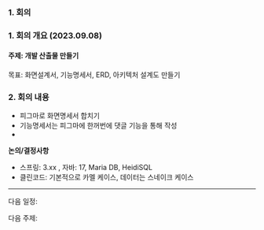 ### 1. 회의

### 1. 회의 개요 (2023.09.08)

#### 주제: 개발 산출물 만들기

목표: 화면설계서, 기능명세서, ERD, 아키텍처 설계도 만들기



### 2. 회의 내용

- 피그마로 화면명세서 합치기
- 기능명세서는 피그마에 한꺼번에 댓글 기능을 통해 작성
- 



**논의/결정사항**

- 스프링: 3.xx , 자바: 17, Maria DB, HeidiSQL
- 클린코드: 기본적으로 카멜 케이스, 데이터는 스네이크 케이스



----

다음 일정: 

다음 주제:





